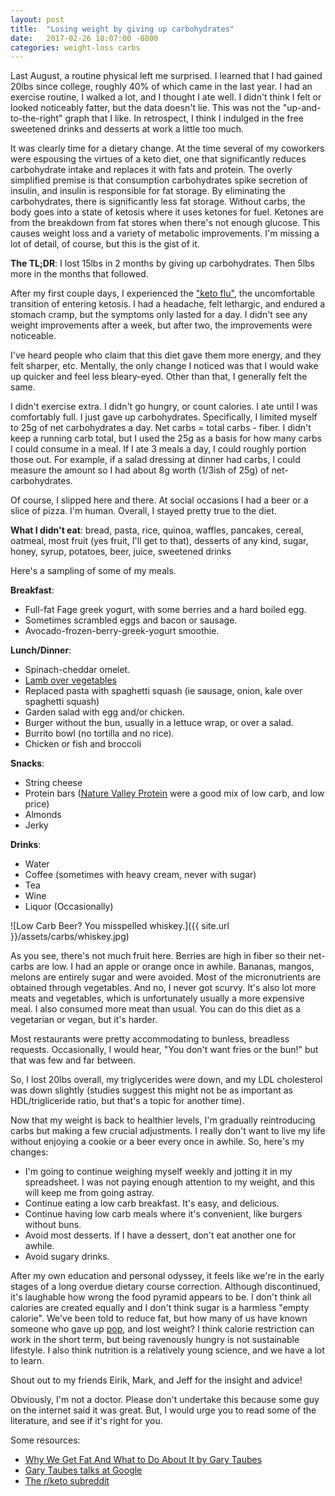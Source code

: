 ```yaml
---
layout: post
title:  "Losing weight by giving up carbohydrates"
date:   2017-02-26 18:07:00 -0800
categories: weight-loss carbs
---
```


Last August, a routine physical left me surprised. I learned that I had gained 20lbs since college, roughly 40% of which came in the last year. I had an exercise routine, I walked a lot, and I thought I ate well. I didn't think I felt or looked noticeably fatter, but the data doesn't lie. This was not the "up-and-to-the-right" graph that I like. In retrospect, I think I indulged in the free sweetened drinks and desserts at work a little too much.

It was clearly time for a dietary change. At the time several of my coworkers were espousing the virtues of a keto diet, one that significantly reduces carbohydrate intake and replaces it with fats and protein. The overly simplified premise is that consumption carbohydrates spike secretion of insulin, and insulin is responsible for fat storage. By eliminating the carbohydrates, there is significantly less fat storage. Without carbs, the body goes into a state of ketosis where it uses ketones for fuel. Ketones are from the breakdown from fat stores when there's not enough glucose. This causes weight loss and a variety of metabolic improvements. I'm missing a lot of detail, of course, but this is the gist of it.

**The TL;DR**: I lost 15lbs in 2 months by giving up carbohydrates. Then 5lbs more in the months that followed.

After my first couple days, I experienced the ["keto flu"](https://www.reddit.com/r/keto/wiki/faq#wiki_what_is_.201Cketo_flu.201D_and_how_long_will_i_have_it.3F), the uncomfortable transition of entering ketosis. I had a headache, felt lethargic, and endured a stomach cramp, but the symptoms only lasted for a day. I didn't see any weight improvements after a week, but after two, the improvements were noticeable.

I've heard people who claim that this diet gave them more energy, and they felt sharper, etc. Mentally, the only change I noticed was that I would wake up quicker and feel less bleary-eyed. Other than that, I generally felt the same.

I didn't exercise extra. I didn't go hungry, or count calories. I ate until I was comfortably full. I just gave up carbohydrates. Specifically, I limited myself to  25g of net carbohydrates a day. Net carbs = total carbs - fiber. I didn't keep a running carb total, but I used the 25g as a basis for how many carbs I could consume in a meal. If I ate 3 meals a day, I could roughly portion those out. For example, if a salad dressing at dinner had carbs, I could measure the amount so I had about 8g worth (1/3ish of 25g) of net-carbohydrates. 

Of course, I slipped here and there. At social occasions I had a beer or a slice of pizza. I'm human. Overall, I stayed pretty true to the diet.

**What I didn't eat**:
bread, pasta, rice, quinoa, waffles, pancakes, cereal, oatmeal, most fruit (yes fruit, I'll get to that), desserts of any kind, sugar, honey, syrup, potatoes, beer, juice, sweetened drinks

Here's a sampling of some of my meals.

**Breakfast**: 
 
 * Full-fat Fage greek yogurt, with some berries and a hard boiled egg.
 * Sometimes scrambled eggs and bacon or sausage. 
 * Avocado-frozen-berry-greek-yogurt smoothie.

**Lunch/Dinner**: 

 * Spinach-cheddar omelet. 
 * [Lamb over vegetables]({{site.url}}/posts/my-time-at-the-recurse-center#lamb)
 * Replaced pasta with spaghetti squash (ie sausage, onion, kale over spaghetti squash)
 * Garden salad with egg and/or chicken.
 * Burger without the bun, usually in a lettuce wrap, or over a salad.
 * Burrito bowl (no tortilla and no rice).
 * Chicken or fish and broccoli 

**Snacks**:

 * String cheese
 * Protein bars ([Nature Valley Protein](https://www.amazon.com/s/ref=nb_sb_noss?url=search-alias%3Daps&field-keywords=nature+valley+protein) were a good mix of low carb, and low price)
 * Almonds
 * Jerky

**Drinks**:

 * Water
 * Coffee (sometimes with heavy cream, never with sugar)
 * Tea
 * Wine
 * Liquor (Occasionally)

 ![Low Carb Beer? You misspelled whiskey.]({{ site.url }}/assets/carbs/whiskey.jpg)

As you see, there's not much fruit here. Berries are high in fiber so their net-carbs are low. I had an apple or orange once in awhile. Bananas, mangos, melons are entirely sugar and were avoided. Most of the micronutrients are obtained through vegetables. And no, I never got scurvy. It's also lot more meats and vegetables, which is unfortunately usually a more expensive meal. I also consumed more meat than usual. You can do this diet as a vegetarian or vegan, but it's harder.

Most restaurants were pretty accommodating to bunless, breadless requests. Occasionally, I would hear, "You don't want fries or the bun!" but that was few and far between. 

So, I lost 20lbs overall, my triglycerides were down, and my LDL cholesterol was down slightly (studies suggest this might not be as important as HDL/trigliceride ratio, but that's a topic for another time). 

Now that my weight is back to healthier levels, I'm gradually reintroducing carbs but making a few crucial adjustments. I really don't want to live my life without enjoying a cookie or a beer every once in awhile. So, here's my changes:

 * I'm going to continue weighing myself weekly and jotting it in my spreadsheet. I was not paying enough attention to my weight, and this will keep me from going astray.
 * Continue eating a low carb breakfast. It's easy, and delicious. 
 * Continue having low carb meals where it's convenient, like burgers without buns.
 * Avoid most desserts. If I have a dessert, don't eat another one for awhile. 
 * Avoid sugary drinks.

After my own education and personal odyssey, it feels like we're in the early stages of a long overdue dietary course correction. Although discontinued, it's laughable how wrong the food pyramid appears to be. I don't think all calories are created equally and I don't think sugar is a harmless "empty calorie". We've been told to reduce fat, but how many of us have known someone who gave up [pop](http://pittsburghspeech.pitt.edu/PittsburghSpeech_PgheseOverview.html), and lost weight? I think calorie restriction can work in the short term, but being ravenously hungry is not sustainable lifestyle. I also think nutrition is a relatively young science, and we have a lot to learn.

Shout out to my friends Eirik, Mark, and Jeff for the insight and advice!

Obviously, I'm not a doctor. Please don't undertake this because some guy on the internet said it was great. But, I would urge you to read some of the literature, and see if it's right for you.

Some resources:

 * [Why We Get Fat And What to Do About It by Gary Taubes](https://www.amazon.com/dp/B003WUYOQ6/ref=dp-kindle-redirect?_encoding=UTF8&btkr=1)
 * [Gary Taubes talks at Google](https://www.youtube.com/watch?v=M6vpFV6Wkl4)
 * [The r/keto subreddit](https://www.reddit.com/r/keto/wiki/faq)